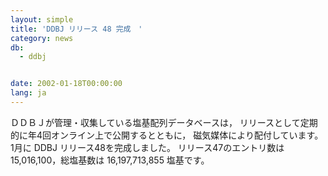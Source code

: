 ```yaml
---
layout: simple
title: 'DDBJ リリース 48 完成　'
category: news
db:
  - ddbj


date: 2002-01-18T00:00:00
lang: ja
---
```


ＤＤＢＪが管理・収集している塩基配列データベースは， リリースとして定期的に年4回オンライン上で公開するとともに， 磁気媒体により配付しています。 1月に DDBJ リリース48を完成しました。 リリース47のエントリ数は 15,016,100，総塩基数は 16,197,713,855 塩基です。
